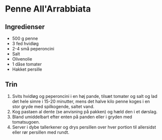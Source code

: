 # Penne All'Arrabbiata

## Ingredienser
- 500 g penne
- 3 fed hvidløg
- 2-4 små peperoncini
- Salt
- Olivenolie
- 1 dåse tomater
- Hakket persille

## Trin
1. Svits hvidløg og peperoncini i en høj pande, tilsæt tomater og salt og lad det hele simre i 15-20 minutter, mens det halve kilo penne koges i en stor gryde med spilkogende, saltet vand.
2. Kog pastaen al dente (se anvisning på pakken) og hæld den i et dørslag. 
3. Bland umiddelbart efter enten på panden eller i gryden med tomatsugoen.
4. Server i dybe tallerkener og drys persillen over hver portion til allersidst eller rør persillen med rundt.